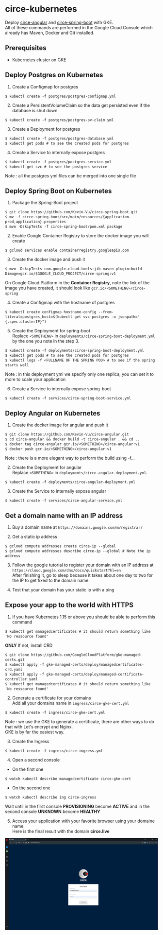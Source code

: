 # circe-kubernetes
Deploy [circe-angular](https://github.com/Kevin-Vu/circe-angular) and [circe-spring-boot](https://github.com/Kevin-Vu/circe-spring-boot) with GKE.  
All of these commands are performed in the Google Cloud Console which already has Maven, Docker and Git installed.

## Prerequisites
- Kubernetes cluster on GKE

## Deploy Postgres on Kubernetes
1. Create a Configmap for postgres
```
$ kubectl create -f postgres/postgres-configmap.yml
```

2. Create a PersistentVolumeClaim so the data get persisted even if the database is shut down
```
$ kubectl create -f postgres/postgres-pv-claim.yml
```

3. Create a Deployment for postgres
```
$ kubectl create -f postgres/postgres-database.yml
$ kubectl get pods # to see the created pods for postgres
```

4. Create a Service to internally expose postgres
```
$ kubectl create -f postgres/postgres-service.yml
$ kubectl get svc # to see the postgres service
```

Note : all the postgres yml files can be merged into one single file

## Deploy Spring Boot on Kubernetes
1. Package the Spring-Boot project
```
$ git clone https://github.com/Kevin-Vu/circe-spring-boot.git
$ mv -f circe-spring-boot/src/main/resources/{application-prod,application}.properties
$ mvn -DskipTests -f circe-spring-boot/pom.xml package
```

2. Enable Google Container Registry to store the docker image you will create
```
$ gcloud services enable containerregistry.googleapis.com
```

3. Create the docker image and push it
```
$ mvn -DskipTests com.google.cloud.tools:jib-maven-plugin:build -Dimage=gcr.io/$GOOGLE_CLOUD_PROJECT/circe-spring:v1
```
On Google Cloud Platform in the **Container Registry**, note the link of the image you have created, it should look like `gcr.io/<SOMETHING>/circe-spring`

4. Create a Configmap with the hostname of postgres
```
$ kubectl create configmap hostname-config --from-literal=postgres_host=$(kubectl get svc postgres -o jsonpath="{.spec.clusterIP}")
```

5. Create the Deployment for spring-boot  
Replace `<SOMETHING>` in `deployments/circe-spring-boot-deployment.yml` by the one you note in the step 3.
```
$ kubectl create -f deployments/circe-spring-boot-deployment.yml
$ kubectl get pods # to see the created pods for postgres
$ kubectl logs -f <FULLNAME OF THE SPRING POD> # to see if the spring starts well
```
Note : in this deployment yml we specify only one replica, you can set it to more to scale your application

6. Create a Service to internally expose spring-boot
```
$ kubectl create -f services/circe-spring-boot-service.yml
```

## Deploy Angular on Kubernetes
1. Create the docker image for angular and push it
```
$ git clone https://github.com/Kevin-Vu/circe-angular.git
$ cd circe-angular && docker build -t circe-angular . && cd .. 
$ docker tag circe-angular gcr.io/<SOMETHING>/circe-angular:v1
$ docker push gcr.io/<SOMETHING>/circe-angular:v1
```
Note : there is a more elegant way to perform the build using -f...

2. Create the Deployment for angular  
Replace `<SOMETHING>` in `deployments/circe-angular-deployment.yml`.
```
$ kubectl create -f deployments/circe-angular-deployment.yml
```

3. Create the Service to internally expose angular
```
$ kubectl create -f services/circe-angular-service.yml
```

## Get a domain name with an IP address
1. Buy a domain name at `https://domains.google.com/m/registrar/`

2. Get a static ip address
```
$ gcloud compute addresses create circe-ip --global
$ gcloud compute addresses describe circe-ip --global # Note the ip address
```

3. Follow the google tutorial to register your domain with an IP address at  
`https://cloud.google.com/dns/docs/quickstart?hl=en`  
After finishing it, go to sleep because it takes about one day to two for the IP to get fixed to the domain name

4. Test that your domain has your static ip with a ping

## Expose your app to the world with HTTPS
1. If you have Kubernetes 1.15 or above you should be able to perform this command 
```
$ kubectl get managedcertificates # it should return something like 'No ressource found'
```
**ONLY** If not, install CRD
```
$ git clone https://github.com/GoogleCloudPlatform/gke-managed-certs.git
$ kubectl apply -f gke-managed-certs/deploy/managedcertificates-crd.yaml
$ kubectl apply -f gke-managed-certs/deploy/managed-certificate-controller.yaml
$ kubectl get managedcertificates # it should return something like 'No ressource found'
```

2. Generate a certificate for your domains  
Add all your domains name in `ingress/circe-gke-cert.yml`
```
$ kubectl create -f ingress/circe-gke-cert.yml
```
Note : we use the GKE to generate a certificate, there are other ways to do that with Let's encrypt and Nginx.  
GKE is by far the easiest way.

3. Create the Ingress
```
$ kubectl create -f ingress/circe-ingress.yml
```

4. Open a second console  
- On the first one
```
$ watch kubectl describe managedcertificate circe-gke-cert
```
- On the second one
```
$ watch kubectl describe ing circe-ingress
```

Wait until in the first console **PROVISIONING** become **ACTIVE** and in the second console **UNKNOWN** become **HEALTHY**

5. Access your application with your favorite browser using your domaine name.  
Here is the final result with the domain **circe.live**
<img src="desktop.png" width="750">
